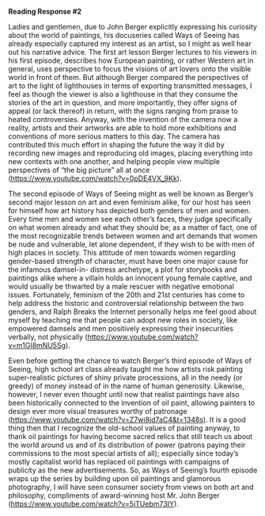 **Reading Response #2**

Ladies and gentlemen, due to John Berger explicitly expressing his curiosity about the world of paintings, his docuseries called Ways of
Seeing has already especially captured my interest as an artist, so I might as well hear out his narrative advice. The first art lesson 
Berger lectures to his viewers in his first episode, describes how European painting, or rather Western art in general, uses perspective 
to focus the visions of art lovers onto the visible world in front of them. But although Berger compared the perspectives of art to the 
light of lighthouses in terms of exporting transmitted messages, I feel as though the viewer is also a lighthouse in that they consume the 
stories of the art in question, and more importantly, they offer signs of appeal (or lack thereof) in return, with the signs ranging from 
praise to heated controversies. Anyway, with the invention of the camera now a reality, artists and their artworks are able to hold more 
exhibitions and conventions of more serious matters to this day. The camera has contributed this much effort in shaping the future the way 
it did by recording new images and reproducing old images, placing everything into new contexts with one another, and helping people view 
multiple perspectives of “the big picture” all at once (https://www.youtube.com/watch?v=0pDE4VX_9Kk).

The second episode of Ways of Seeing might as well be known as Berger’s second major lesson on art and even feminism alike, for our host 
has seen for himself how art history has depicted both genders of men and women. Every time men and women see each other’s faces, they 
judge specifically on what women already and what they should be; as a matter of fact, one of the most recognizable trends between women 
and art demands that women be nude and vulnerable, let alone dependent, if they wish to be with men of high places in society. This 
attitude of men towards women regarding gender-based strength of character, must have been one major cause for the infamous damsel-in-
distress archetype, a plot for storybooks and paintings alike where a villain holds an innocent young female captive, and would usually be 
thwarted by a male rescuer with negative emotional issues. Fortunately, feminism of the 20th and 21st centuries has come to help address 
the historic and controversial relationship between the two genders, and Ralph Breaks the Internet personally helps me feel good about 
myself by teaching me that people can adopt new roles in society, like empowered damsels and men positively expressing their insecurities 
verbally, not physically (https://www.youtube.com/watch?v=m1GI8mNU5Sg).

Even before getting the chance to watch Berger’s third episode of Ways of Seeing, high school art class already taught me how artists risk 
painting super-realistic pictures of shiny private processions, all in the needy (or greedy) of money instead of in the name of human 
generosity. Likewise, however, I never even thought until now that realist paintings have also been historically connected to the 
invention of oil paint, allowing painters to design ever more visual treasures worthy of patronage (https://www.youtube.com/watch?v=Z7wi8jd7aC4&t=1348s). 
It is a good thing then that I recognize the old-school values of painting anyway, to thank oil paintings for having become sacred relics 
that still teach us about the world around us and of its distribution of power (patrons paying their commissions to the most special 
artists of all); especially since today’s mostly capitalist world has replaced oil paintings with campaigns of publicity as the new 
advertisements. So, as Ways of Seeing’s fourth episode wraps up the series by building upon oil paintings and glamorous photography, I 
will have seen consumer society from views on both art and philosophy, compliments of award-winning host Mr. John Berger (https://www.youtube.com/watch?v=5jTUebm73IY).
